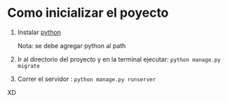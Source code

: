 # Como inicializar el poyecto 

1. Instalar [python](https://www.python.org/)

    Nota: se debe agregar python al path

2. Ir al directorio del proyecto y en la terminal ejecutar: ` python manage.py migrate `

3. Correr el servidor : ` python manage.py runserver `

 XD